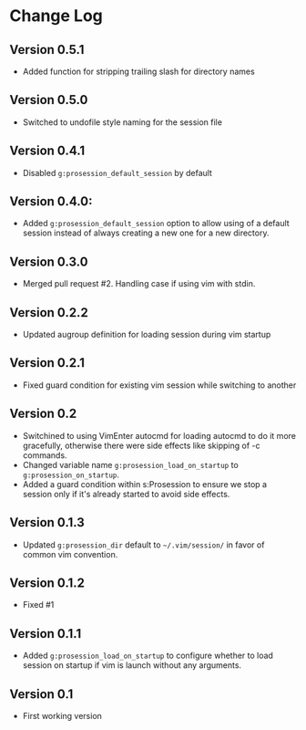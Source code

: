 # Change Log

## Version 0.5.1
* Added function for stripping trailing slash for directory names

## Version 0.5.0
* Switched to undofile style naming for the session file

## Version 0.4.1
* Disabled `g:prosession_default_session` by default

## Version 0.4.0:
* Added `g:prosession_default_session` option to allow using of a default
  session instead of always creating a new one for a new directory.

## Version 0.3.0
* Merged pull request #2. Handling case if using vim with stdin.

## Version 0.2.2
* Updated augroup definition for loading session during vim startup

## Version 0.2.1
* Fixed guard condition for existing vim session while switching to another

## Version 0.2
* Switchined to using VimEnter autocmd for loading autocmd to do it more
  gracefully, otherwise there were side effects like skipping of -c commands.
* Changed variable name `g:prosession_load_on_startup` to
  `g:prosession_on_startup`.
* Added a guard condition within s:Prosession to ensure we stop a session only
  if it's already started to avoid side effects.

## Version 0.1.3
* Updated `g:prosession_dir` default to `~/.vim/session/` in favor of
  common vim convention.

## Version 0.1.2
* Fixed #1

## Version 0.1.1
* Added `g:prosession_load_on_startup` to configure whether
  to load session on startup if vim is launch without any
  arguments.

## Version 0.1
* First working version
